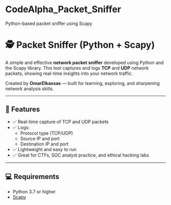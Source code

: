 # CodeAlpha_Packet_Sniffer
Python-based packet sniffer using Scapy

# 🕵️ Packet Sniffer (Python + Scapy)

A simple and effective **network packet sniffer** developed using Python and the Scapy library. This tool captures and logs **TCP** and **UDP** network packets, showing real-time insights into your network traffic.

Created by **OmarElkassas** — built for learning, exploring, and sharpening network analysis skills.

---

## 📌 Features

- ✅ Real-time capture of TCP and UDP packets
- ✅ Logs:
  - Protocol type (TCP/UDP)
  - Source IP and port
  - Destination IP and port
- ✅ Lightweight and easy to run
- ✅ Great for CTFs, SOC analyst practice, and ethical hacking labs

---

## 💻 Requirements

- Python 3.7 or higher
- [Scapy](https://scapy.net/)


